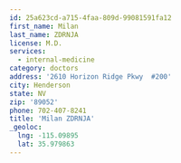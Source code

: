 ```yaml
---
id: 25a623cd-a715-4faa-809d-99081591fa12
first_name: Milan
last_name: ZDRNJA
license: M.D.
services:
  - internal-medicine
category: doctors
address: '2610 Horizon Ridge Pkwy  #200'
city: Henderson
state: NV
zip: '89052'
phone: 702-407-8241
title: 'Milan ZDRNJA'
_geoloc:
  lng: -115.09895
  lat: 35.979863
---
```

